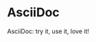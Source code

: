 [build]: https://travis-ci.org/Nikoms/AsciiDoc
[coverage]: https://scrutinizer-ci.com/g/Nikoms/AsciiDoc
[quality]: https://scrutinizer-ci.com/g/Nikoms/AsciiDoc

AsciiDoc
========

AsciiDoc: try it, use it, love it!
